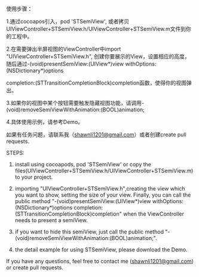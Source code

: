 使用步骤：

1.通过cocoapos引入，pod 'STSemiView', 或者拷贝UIViewController+STSemiView.h/UIViewController+STSemiView.m文件到你的工程中。

2.在需要弹出半屏视图的ViewController中import "UIViewController+STSemiView.h", 创建你要展示的View，设置相应的高度，随后通过-(void)presentSemiView:(UIView*)view withOptions:(NSDictionary*)options 

completion:(STTransitionCompletionBlock)completion函数，使得你的视图弹出。

3.如果你的视图中某个按钮需要触发隐藏视图功能，请调用- (void)removeSemiViewWithAnimation:(BOOL)animation;

4.具体使用示例，请参考Demo。

如果有任务问题，请联系我（shawnli1201@gmail.com）或者创建create pull requests.

STEPS:

1. install using cocoapods, pod 'STSemiView' or copy the files(UIViewController+STSemiView.h/UIViewController+STSemiView.m) to your project.

2. importing "UIViewController+STSemiView.h",creating the view which you want to show, setting the size of your view. Finally, you can call the public method "-(void)presentSemiView:(UIView*)view withOptions:(NSDictionary*)options completion:(STTransitionCompletionBlock)completion" when the ViewController needs to present a semiView.

3. if you want to hide this semiView, just call the public method "-(void)removeSemiViewWithAnimation:(BOOL)animation;".

4. the detail example for using STSemiView, please download the Demo. 

If you have any questions, feel free to contact me (shawnli1201@gmail.com) or create pull requests.

